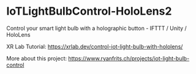 # IoTLightBulbControl-HoloLens2

Control your smart light bulb with a holographic button - IFTTT / Unity / HoloLens

XR Lab Tutorial: https://xrlab.dev/control-iot-light-bulb-with-hololens/

More about this project: https://www.ryanfrits.ch/projects/iot-light-bulb-control
